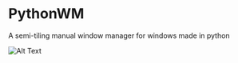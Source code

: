 # PythonWM
A semi-tiling manual window manager for windows made in python

![Alt Text](https://thumbs.gfycat.com/DisguisedWastefulBackswimmer-size_restricted.gif)
